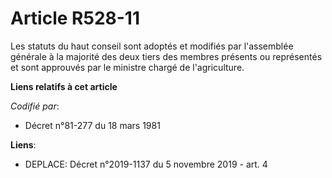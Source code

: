 # Article R528-11

Les statuts du haut conseil sont adoptés et modifiés par l'assemblée générale à la majorité des deux tiers des membres
présents ou représentés et sont approuvés par le ministre chargé de l'agriculture.

**Liens relatifs à cet article**

_Codifié par_:

  - Décret n°81-277 du 18 mars 1981

**Liens**:

  - DEPLACE: Décret n°2019-1137 du 5 novembre 2019 - art. 4
